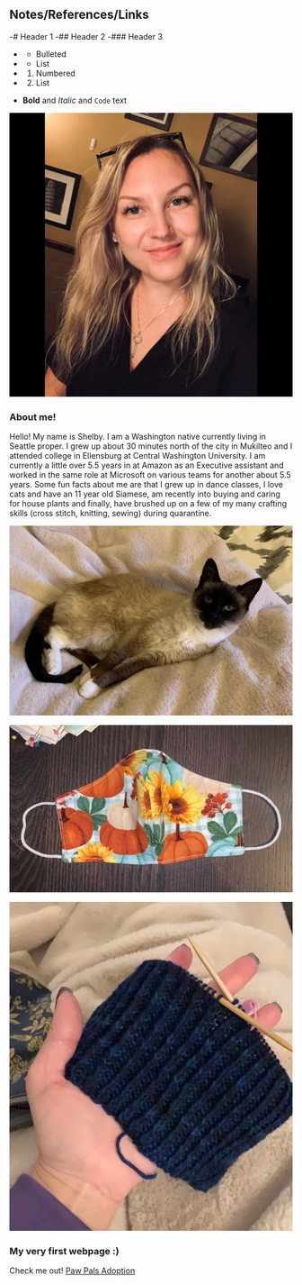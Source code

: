 ## Notes/References/Links


 -# Header 1
 -## Header 2
 -### Header 3

 - - Bulleted
 - - List

 - 1. Numbered
 - 2. List

 - **Bold** and _Italic_ and `Code` text


![Me](ShelbyClass.JPG)
### About me!

Hello! My name is Shelby. I am a Washington native currently living in Seattle proper. I grew up about 30 minutes north of the city in Mukilteo and I attended college in Ellensburg at Central Washington University. I am currently a little over 5.5 years in at Amazon as an Executive assistant and worked in the same role at Microsoft on various teams for another about 5.5 years. Some fun facts about me are that I grew up in dance classes, I love cats and have an 11 year old Siamese, am recently into buying and caring for house plants and finally, have brushed up on a few of my many crafting skills (cross stitch, knitting, sewing) during quarantine.

![Piper](Piper.jpg)

![Mask](Mask.JPG)

![KnittedHat](Knitting.jpg)


### My very first webpage :)

Check me out! [Paw Pals Adoption](https://pawpalsadopt.shelbyharner.repl.co/)
